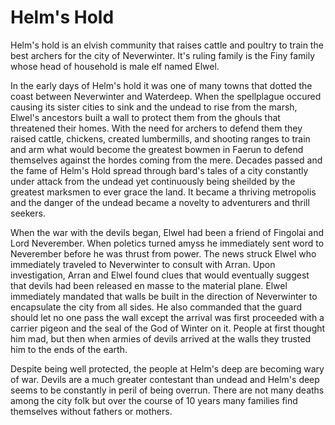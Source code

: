 
# Helm's Hold

Helm's hold is an elvish community that raises cattle and poultry to train the best archers for the city of Neverwinter. It's ruling family is the Finy family whose head of household is male elf named Elwel. 

In the early days of Helm's hold it was one of many towns that dotted the coast between Neverwinter and Waterdeep. When the spellplague occured causing its sister cities to sink and the undead to rise from the marsh, Elwel's ancestors built a wall to protect them from the ghouls that threatened their homes. With the need for archers to defend them they raised cattle, chickens, created lumbermills, and shooting ranges to train and arm what would become the greatest bowmen in Faerun to defend themselves against the hordes coming from the mere. Decades passed and the fame of Helm's Hold spread through bard's tales of a city constantly under attack from the undead yet continuously being sheilded by the greatest marksmen to ever grace the land. It became a thriving metropolis and the danger of the undead became a novelty to adventurers and thrill seekers.

When the war with the devils began, Elwel had been a friend of Fingolai and Lord Neverember. When poletics turned amyss he immediately sent word to Neverember before he was thrust from power. The news struck Elwel who immediately traveled to Neverwinter to consult with Arran. Upon investigation, Arran and Elwel found clues that would eventually suggest that devils had been released en masse to the material plane. Elwel immediately mandated that walls be built in the direction of Neverwinter to encapsulate the city from all sides. He also commanded that the guard should let no one pass the wall except the arrival was first proceeded with a carrier pigeon and the seal of the God of Winter on it. People at first thought him mad, but then when armies of devils arrived at the walls they trusted him to the ends of the earth. 

Despite being well protected, the people at Helm's deep are becoming wary of war. Devils are a much greater contestant than undead and Helm's deep seems to be constantly in peril of being overrun. There are not many deaths among the city folk but over the course of 10 years many families find themselves without fathers or mothers. 